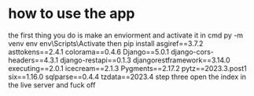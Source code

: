 # how to use the app 
the first thing you do is make an enviorment 
and activate it 
in cmd
py -m venv env 
env\Scripts\Activate
then pip install
  asgiref==3.7.2
  asttokens==2.4.1
  colorama==0.4.6
  Django==5.0.1
  django-cors-headers==4.3.1
  django-restapi==0.1.3
  djangorestframework==3.14.0
  executing==2.0.1
  icecream==2.1.3
  Pygments==2.17.2
  pytz==2023.3.post1
  six==1.16.0
  sqlparse==0.4.4
  tzdata==2023.4
step three open the index in the live server and fuck off 


